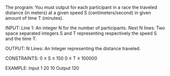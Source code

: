 The program:
You must output for each participant in a race the traveled distance (in meters) at a given speed S (centimeters/second) in given amount of time T (minutes).

INPUT:
Line 1: An integer N for the number of participants.
Next N lines: Two space separated integers S and T representing respectively the speed S and the time T.

OUTPUT:
N Lines: An Integer representing the distance traveled.

CONSTRAINTS:
0 ≤ S ≤ 150
0 ≤ T ≤ 100000

EXAMPLE:
Input
1
20 10
Output
120
 
